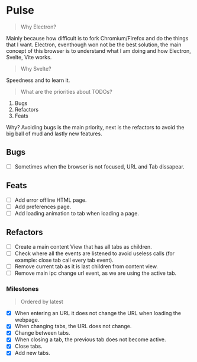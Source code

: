 # Pulse

> Why Electron?

Mainly because how difficult is to fork Chromium/Firefox and do the things that I want. Electron, eventhough won not be the best solution, the main concept of this browser is to understand what I am doing and how Electron, Svelte, Vite works.

> Why Svelte?

Speedness and to learn it.

> What are the priorities about TODOs?

1. Bugs
2. Refactors
3. Feats

Why? Avoiding bugs is the main priority, next is the refactors to avoid the big ball of mud and lastly new features.

## Bugs

- [ ] Sometimes when the browser is not focused, URL and Tab dissapear.

## Feats

- [ ] Add error offline HTML page.
- [ ] Add preferences page.
- [ ] Add loading animation to tab when loading a page.

## Refactors

- [ ] Create a main content View that has all tabs as children.
- [ ] Check where all the events are listened to avoid useless calls (for example: close tab call every tab event).
- [ ] Remove current tab as it is last children from content view.
- [ ] Remove main ipc change url event, as we are using the active tab.

### Milestones

> Ordered by latest

- [x] When entering an URL it does not change the URL when loading the webpage.
- [x] When changing tabs, the URL does not change.
- [x] Change between tabs.
- [x] When closing a tab, the previous tab does not become active.
- [x] Close tabs.
- [x] Add new tabs.
